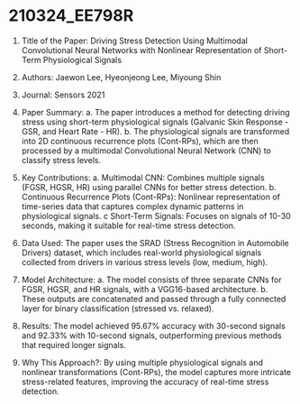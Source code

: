 # 210324_EE798R
1. Title of the Paper:
Driving Stress Detection Using Multimodal Convolutional Neural Networks with Nonlinear Representation of Short-Term Physiological Signals

2. Authors:
Jaewon Lee, Hyeonjeong Lee, Miyoung Shin

3. Journal:
Sensors 2021
 
4. Paper Summary:
 a. The paper introduces a method for detecting driving stress using short-term physiological signals (Galvanic Skin Response - GSR, and Heart Rate - HR).
 b. The physiological signals are transformed into 2D continuous recurrence plots (Cont-RPs), which are then processed by a multimodal Convolutional Neural Network (CNN) to classify stress levels.

5. Key Contributions:
 a. Multimodal CNN: Combines multiple signals (FGSR, HGSR, HR) using parallel CNNs for better stress detection.
 b. Continuous Recurrence Plots (Cont-RPs): Nonlinear representation of time-series data that captures complex dynamic patterns in physiological signals.
 c Short-Term Signals: Focuses on signals of 10-30 seconds, making it suitable for real-time stress detection.

6. Data Used:
The paper uses the SRAD (Stress Recognition in Automobile Drivers) dataset, which includes real-world physiological signals collected from drivers in various stress levels (low, medium, high).

7. Model Architecture:
 a. The model consists of three separate CNNs for FGSR, HGSR, and HR signals, with a VGG16-based architecture.
 b. These outputs are concatenated and passed through a fully connected layer for binary classification (stressed vs. relaxed).

8. Results:
The model achieved 95.67% accuracy with 30-second signals and 92.33% with 10-second signals, outperforming previous methods that required longer signals.

9. Why This Approach?:
By using multiple physiological signals and nonlinear transformations (Cont-RPs), the model captures more intricate stress-related features, improving the accuracy of real-time stress detection.
